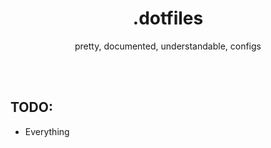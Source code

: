 <h1 align="center">.dotfiles</h1>

<p align="center">pretty, documented, understandable, configs</p>
<br/><br/>

## TODO:
- Everything
